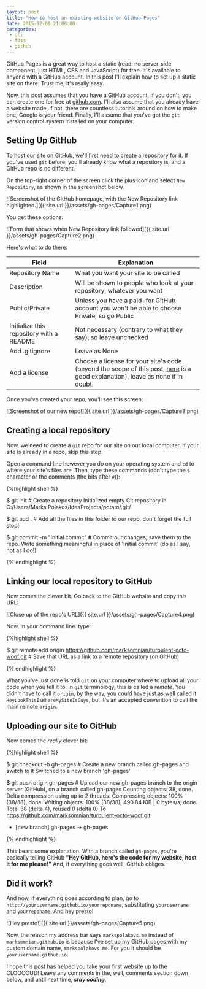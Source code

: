 ```yaml
---
layout: post
title: "How to host an existing website on GitHub Pages"
date: 2015-12-08 21:00:00
categories:
 - gci
 - foss
 - github
---
```


GitHub Pages is a great way to host a static (read: no server-side component, just HTML, CSS and JavaScript)
for free. It's available to anyone with a GitHub account. In this post I'll explain how to set up a static site on there. Trust me, it's really easy.

Now, this post assumes that you have a GitHub account, if you don't, you can create one for free at <a href="https://github.com">github.com</a>. I'll
also assume that you already have a website made, if not, there are countless tutorials around on how to make one, Google is your friend.
Finally, I'll assume that you've got the `git` version control system installed on your computer.

## Setting Up GitHub

To host our site on GitHub, we'll first need to create a repository for it. If you've used `git` before, you'll already
know what a repository is, and a GitHub repo is no different.

On the top-right corner of the screen click the plus icon and select `New Repository`, as shown in the screenshot below.

![Screenshot of the GitHub homepage, with the New Repository link highlighted.]({{ site.url }}/assets/gh-pages/Capture1.png)

You get these options:

![Form that shows when New Repository link followed]({{ site.url }}/assets/gh-pages/Capture2.png)

Here's what to do there:

|Field|Explanation|
|---|---|
|Repository Name|What you want your site to be called|
|Description|Will be shown to people who look at your repository, whatever you want|
|Public/Private|Unless you have a paid-for GitHub account you won't be able to choose Private, so go Public|
|Initialize this repository with a README|Not necessary (contrary to what they say), so leave unchecked|
|Add .gitignore|Leave as None|
|Add a license|Choose a license for your site's code (beyond the scope of this post, <a href="http://choosealicense.com/">here</a> is a good explanation), leave as none if in doubt.|

Once you've created your repo, you'll see this screen:

![Screenshot of our new repo!]({{ site.url }}/assets/gh-pages/Capture3.png)

## Creating a local repository

Now, we need to create a `git` repo for our site on our local computer. If your site is already in a repo, skip this step.

Open a command line however you do on your operating system and `cd` to where your site's files are. Then, type these commands (don't type the `$` character or the comments (the bits after `#`)):

{%highlight shell %}

$ git init # Create a repository
Initialized empty Git repository in C:/Users/Marks Polakos/IdeaProjects/potato/.git/

$ git add . # Add all the files in this folder to our repo, don't forget the full stop!

$ git commit -m "Initial commit" # Commit our changes, save them to the repo. Write something meaningful in place of 'Initial commit' (do as I say, not as I do!)

{% endhighlight %}

## Linking our local repository to GitHub

Now comes the clever bit. Go back to the GitHub website and copy this URL:

![Close up of the repo's URL]({{ site.url }}/assets/gh-pages/Capture4.png)

Now, in your command line. type:

{%highlight shell %}

$ git remote add origin https://github.com/marksomnian/turbulent-octo-woof.git # Save that URL as a link to a remote repository (on GitHub)

{% endhighlight %}

What you've just done is told `git` on your computer where to upload all your code when you tell it to. In `git` terminology,
 this is called a *remote*. You didn't have to call it `origin`, by the way, you could have just as well called it
  `HeyLookThisIsWhereMySiteIsGuys`, but it's an accepted convention to call the main remote `origin`.

## Uploading our site to GitHub

Now comes the *really* clever bit:

{%highlight shell %}

$ git checkout -b gh-pages # Create a new branch called gh-pages and switch to it
Switched to a new branch 'gh-pages'

$ git push origin gh-pages # Upload our new gh-pages branch to the origin server (GitHub), on a branch called gh-pages
Counting objects: 38, done.
Delta compression using up to 2 threads.
Compressing objects: 100% (38/38), done.
Writing objects: 100% (38/38), 490.84 KiB | 0 bytes/s, done.
Total 38 (delta 4), reused 0 (delta 0)
To https://github.com/marksomnian/turbulent-octo-woof.git
 * [new branch]      gh-pages -> gh-pages

{% endhighlight %}

This bears some explanation. With a branch called `gh-pages`, you're basically telling GitHub
 **"Hey GitHub, here's the code for my website, host it for me please!"** And, if everything goes well, GitHub obliges.

## Did it work?

And now, if everything goes according to plan, go to `http://yourusername.github.io/yourreponame`, substituting `yourusername` and `yourreponame`. And hey presto!

![Hey presto!]({{ site.url }}/assets/gh-pages/Capture5.png)

Now, the reason my address bar says `markspolakovs.me` instead of `marksomnian.github.io` is because I've set up my GitHub pages with my custom domain name, `markspolakovs.me`.
For you it should be `yourusername.github.io`.

I hope this post has helped you take your first website up to the CLOOOOUD! Leave any comments in the, well, comments section down below, and until next time, ***stay coding***.